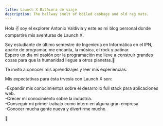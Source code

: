 ```yaml
---
title: Launch X Bitácora de viaje
description: The hallway smelt of boiled cabbage and old rag mats.
---
```


Hola ✌️  soy el explorer Antonio Valdivia y este es mi blog personal donde compartiré mis aventuras de Launch X.

Soy estudiante de último semestre de Ingeniería en Informática en el IPN, aparte de programar, me encanta, la música, el rock y patinar.\
Espero un día mi pasión por la programación me lleve a construir grandes cosas para que la humanidad llegue a otros planetas.🚀

Te invito a conocer mis aprendizajes y leer mis experiencias.

Mis expectativas para ésta trvesía con Launch X son:

-Expandir mis conocimientos sobre el desarrollo full stack para aplicaciones web.\
-Crecer mi conocimiento sobre la industria.\
-Conseguir mi primer trabajo como intern en alguna gran empresa.\
-Conocer mucha gente nueva y divertirme mucho.

🚀
